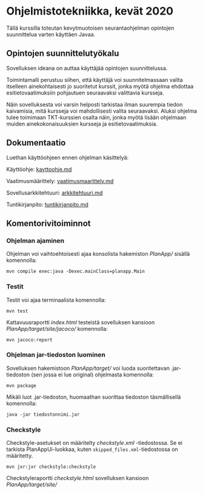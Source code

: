 # Ohjelmistotekniikka, kevät 2020
Tällä kurssilla toteutan kevytmuotoisen seurantaohjelman opintojen suunnittelua varten käyttäen Javaa.


## Opintojen suunnittelutyökalu

Sovelluksen ideana on auttaa käyttäjää opintojen suunnittelussa.

Toimintamalli perustuu siihen, että käyttäjä voi suunnitelmassaan valita itselleen ainekohtaisesti jo suoritetut kurssit, jonka myötä ohjelma ehdottaa esitietovaatimuksiin pohjautuen seuraavaksi valittavia kursseja.

Näin sovelluksesta voi varsin helposti tarkistaa ilman suurempia tiedon kaivamisia, mitä kursseja voi mahdollisesti valita seuraavaksi.
Aluksi ohjelma tulee toimimaan TKT-kurssien osalta näin, jonka myötä lisään ohjelmaan muiden ainekokonaisuuksien kursseja ja esitietovaatimuksia.

## Dokumentaatio

Luethan käyttöohjeen ennen ohjelman käsittelyä:

Käyttöohje: [kayttoohje.md](https://github.com/tikibeni/ot-harjoitustyo/blob/master/dokumentaatio/kayttoohje.md)

Vaatimusmäärittely: [vaatimusmaarittely.md](https://github.com/tikibeni/ot-harjoitustyo/blob/master/dokumentaatio/vaatimusmaarittely.md)

Sovellusarkkitehtuuri: [arkkitehtuuri.md](https://github.com/tikibeni/ot-harjoitustyo/blob/master/dokumentaatio/arkkitehtuuri.md)

Tuntikirjanpito: [tuntikirjanpito.md](https://github.com/tikibeni/ot-harjoitustyo/blob/master/dokumentaatio/tuntikirjanpito.md)


## Komentorivitoiminnot

### Ohjelman ajaminen

Ohjelman voi vaihtoehtoisesti ajaa konsolista hakemiston _PlanApp/_ sisällä komennolla:

```mvn compile exec:java -Dexec.mainClass=planapp.Main```

### Testit

Testit voi ajaa terminaalista komennolla: 

```mvn test```

Kattavuusraportti _index.html_ testeistä sovelluksen kansioon _PlanApp/target/site/jacoco/_ komennolla: 

```mvn jacoco:report```

### Ohjelman jar-tiedoston luominen

Sovelluksen hakemistoon _PlanApp/target/_ voi luoda suoritettavan .jar-tiedoston (sen jossa ei lue original) ohjelmasta komennolla:

```mvn package```

Mikäli luot .jar-tiedoston, huomaathan suorittaa tiedoston täsmällisellä komennolla:

```java -jar tiedostonnimi.jar```

### Checkstyle

Checkstyle-asetukset on määritelty _checkstyle.xml_ -tiedostossa. Se ei tarkista PlanAppUi-luokkaa, kuten `skipped_files.xml`-tiedostossa on määritetty.

```mvn jxr:jxr checkstyle:checkstyle```

Checkstyleraportti _checkstyle.html_ sovelluksen kansioon _PlanApp/target/site/_